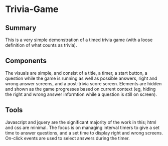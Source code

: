 # Trivia-Game

## Summary
This is a very simple demonstration of a timed trivia game (with a loose definition of what counts as trivia).

## Components
The visuals are simple, and consist of a title, a timer, a start button, a question while the game is running as well as possible answers, right and wrong answer screens, and a post-trivia score screen.  Elements are hidden and shown as the game progresses based on current context (eg, hiding the right and wrong answer informtion while a question is still on screen).

## Tools
Javascript and jquery are the significant majority of the work in this; html and css are minimal.  The focus is on managing interval timers to give a set time to answer questions, and a set time to display right and wrong screens.  On-click events are used to select answers during the timer.